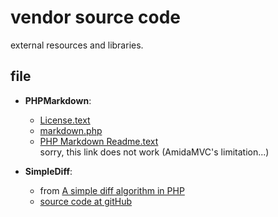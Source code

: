 vendor source code
==================

external resources and libraries. 

file
----

*   **PHPMarkdown**:  
    *   [License.text](PHPMarkdownExtra/License.text)
    *   [markdown.php](PHPMarkdownExtra/markdown.php/_src)
    *   [PHP Markdown Readme.text](PHPMarkdownExtra/PHP%20Markdown%20Extra%20Readme.text)  
        sorry, this link does not work (AmidaMVC's limitation...)

*   **SimpleDiff**:  
    *   from [A simple diff algorithm in PHP](http://paulbutler.org/archives/a-simple-diff-algorithm-in-php/)
    *   [source code at gitHub](https://github.com/paulgb/simplediff)